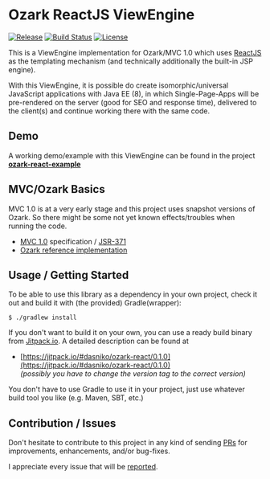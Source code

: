 # Ozark ReactJS ViewEngine

[![Release](https://img.shields.io/github/release/dasniko/ozark-react.svg)](https://jitpack.io/#dasniko/ozark-react)
[![Build Status](https://img.shields.io/travis/dasniko/ozark-react.svg)](https://travis-ci.org/dasniko/ozark-react)
[![License](https://img.shields.io/badge/license-MIT-blue.svg)](https://github.com/dasniko/ozark-react/blob/master/LICENSE)

This is a ViewEngine implementation for Ozark/MVC 1.0 which uses [ReactJS](http://www.reactjs.org) as the templating mechanism (and technically additionally the built-in JSP engine).

With this ViewEngine, it is possible do create isomorphic/universal JavaScript applications with Java EE (8), in which Single-Page-Apps will be pre-rendered on the server (good for SEO and response time), delivered to the client(s) and continue working there with the same code.


## Demo

A working demo/example with this ViewEngine can be found in the project **[ozark-react-example](https://github.com/dasniko/ozark-react-example)**


## MVC/Ozark Basics

MVC 1.0 is at a very early stage and this project uses snapshot versions of Ozark.
So there might be some not yet known effects/troubles when running the code.

- [MVC 1.0](https://java.net/projects/mvc-spec/pages/Home) specification / [JSR-371](https://www.jcp.org/en/jsr/detail?id=371)
- [Ozark reference implementation](https://ozark.java.net/)


## Usage / Getting Started

To be able to use this library as a dependency in your own project, check it out and build it with (the provided) Gradle(wrapper):

    $ ./gradlew install

If you don't want to build it on your own, you can use a ready build binary from [Jitpack.io](https://jitpack.io).
A detailed description can be found at

- [https://jitpack.io/#dasniko/ozark-react/0.1.0](https://jitpack.io/#dasniko/ozark-react/0.1.0)  
_(possibly you have to change the version tag to the correct version)_

You don't have to use Gradle to use it in your project, just use whatever build tool you like (e.g. Maven, SBT, etc.)


## Contribution / Issues

Don't hesitate to contribute to this project in any kind of sending [PRs](https://github.com/dasniko/ozark-react/pulls) for improvements, enhancements, and/or bug-fixes.

I appreciate every issue that will be [reported](https://github.com/dasniko/ozark-react/issues).
